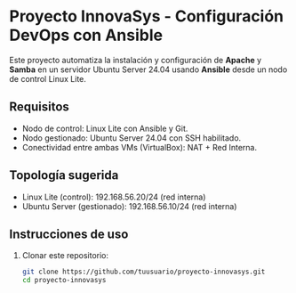 # Proyecto InnovaSys - Configuración DevOps con Ansible

Este proyecto automatiza la instalación y configuración de **Apache** y **Samba** en un servidor Ubuntu Server 24.04 usando **Ansible** desde un nodo de control Linux Lite.

## Requisitos
- Nodo de control: Linux Lite con Ansible y Git.
- Nodo gestionado: Ubuntu Server 24.04 con SSH habilitado.
- Conectividad entre ambas VMs (VirtualBox): NAT + Red Interna.

## Topología sugerida
- Linux Lite (control): 192.168.56.20/24 (red interna)
- Ubuntu Server (gestionado): 192.168.56.10/24 (red interna)

## Instrucciones de uso
1. Clonar este repositorio:
   ```bash
   git clone https://github.com/tuusuario/proyecto-innovasys.git
   cd proyecto-innovasys
